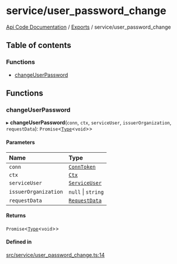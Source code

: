 # service/user\_password\_change
[Api Code Documentation](../README.md) / [Exports](../modules.md) / service/user\_password\_change

## Table of contents

### Functions

- [changeUserPassword](service_user_password_change.md#changeuserpassword)

## Functions

### changeUserPassword

▸ **changeUserPassword**(`conn`, `ctx`, `serviceUser`, `issuerOrganization`, `requestData`): `Promise`\<[`Type`](result.md#type)\<`void`\>\>

#### Parameters

| Name | Type |
| :------ | :------ |
| `conn` | [`ConnToken`](service_conn.md#conntoken) |
| `ctx` | [`Ctx`](../interfaces/lib_ctx.Ctx.md) |
| `serviceUser` | [`ServiceUser`](../interfaces/service_domain_organization_service_user.ServiceUser.md) |
| `issuerOrganization` | ``null`` \| `string` |
| `requestData` | [`RequestData`](../interfaces/service_domain_organization_user_password_change.RequestData.md) |

#### Returns

`Promise`\<[`Type`](result.md#type)\<`void`\>\>

#### Defined in

[src/service/user_password_change.ts:14](https://github.com/openkfw/TruBudget/blob/c993c60c/api/src/service/user_password_change.ts#L14)
